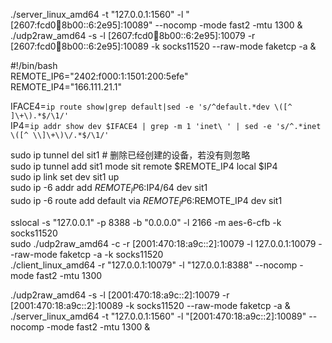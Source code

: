  ./server_linux_amd64 -t "127.0.0.1:1560" -l "[2607:fcd0:100:8b00::6:2e95]:10089" --nocomp -mode fast2 -mtu 1300 &  
 ./udp2raw_amd64 -s -l [2607:fcd0:100:8b00::6:2e95]:10079 -r [2607:fcd0:100:8b00::6:2e95]:10089 -k socks11520 --raw-mode faketcp -a &  
 
 
 
 #!/bin/bash  
REMOTE_IP6="2402:f000:1:1501:200:5efe"  
REMOTE_IP4="166.111.21.1"  

IFACE4=`ip route show|grep default|sed -e 's/^default.*dev \([^ ]\+\).*$/\1/'`  
IP4=`ip addr show dev $IFACE4 | grep -m 1 'inet\ ' | sed -e 's/^.*inet \([^ \\]\+\)\/.*$/\1/'`  

sudo ip tunnel del sit1  # 删除已经创建的设备，若没有则忽略  
sudo ip tunnel add sit1 mode sit remote $REMOTE_IP4 local $IP4  
sudo ip link set dev sit1 up  
sudo ip -6 addr add $REMOTE_IP6:$IP4/64 dev sit1  
sudo ip -6 route add default via $REMOTE_IP6:$REMOTE_IP4 dev sit1  



sslocal -s "127.0.0.1" -p 8388 -b "0.0.0.0" -l 2166 -m aes-6-cfb -k socks11520  
sudo ./udp2raw_amd64 -c -r [2001:470:18:a9c::2]:10079 -l 127.0.0.1:10079 --raw-mode faketcp -a -k socks11520  
./client_linux_amd64 -r "127.0.0.1:10079" -l "127.0.0.1:8388"  --nocomp -mode fast2 -mtu 1300  


./udp2raw_amd64 -s -l [2001:470:18:a9c::2]:10079 -r [2001:470:18:a9c::2]:10089 -k socks11520 --raw-mode faketcp -a &
./server_linux_amd64 -t "127.0.0.1:1560" -l "[2001:470:18:a9c::2]:10089" --nocomp -mode fast2 -mtu 1300 &




 
